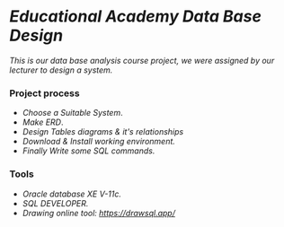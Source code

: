 # _Educational Academy Data Base Design_

_This is our data base analysis course project, we were assigned by our lecturer to design a system._
### Project process

-  _Choose a Suitable System_.
-  _Make ERD_.
- _Design Tables diagrams & it's relationships_
- _Download & Install working environment._
- _Finally Write some SQL commands._

### Tools

- _Oracle database XE V-11c._
- _SQL DEVELOPER._
- _Drawing online tool: https://drawsql.app/_
